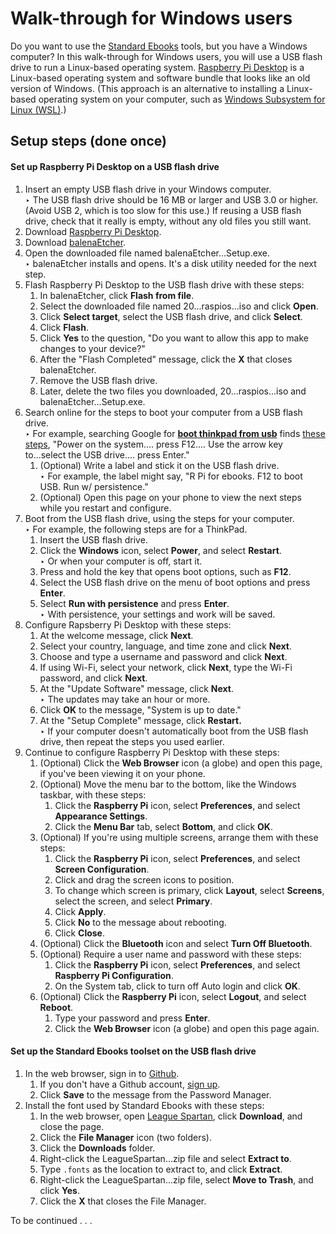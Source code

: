 # Walk-through for Windows users

Do you want to use the [Standard Ebooks](https://standardebooks.org/contribute) tools, but you have a Windows computer? 
In this walk-through for Windows users, you will use a USB flash drive to run a Linux-based operating system. 
[Raspberry Pi Desktop](https://www.raspberrypi.com/software/raspberry-pi-desktop/) is a Linux-based operating system
and software bundle that looks like an old version of Windows.
(This approach is an alternative to installing a Linux-based operating system on your computer, 
such as [Windows Subsystem for Linux (WSL)](https://docs.microsoft.com/en-us/windows/wsl/install).)

## Setup steps (done once)

#### Set up Raspberry Pi Desktop on a USB flash drive

1. Insert an empty USB flash drive in your Windows computer. \
‣ The USB flash drive should be 16 MB or larger and USB 3.0 or higher.
(Avoid USB 2, which is too slow for this use.)
If reusing a USB flash drive, check that it really is empty,
without any old files you still want.
1. Download [Raspberry Pi Desktop](https://www.raspberrypi.com/software/raspberry-pi-desktop/).
1. Download [balenaEtcher](https://www.balena.io/etcher/).
1. Open the downloaded file named balenaEtcher...Setup.exe. \
‣ balenaEtcher installs and opens. It's a disk utility needed for the next step.
1. Flash Raspberry Pi Desktop to the USB flash drive with these steps:
   1. In balenaEtcher, click **Flash from file**.
   1. Select the downloaded file named 20...raspios...iso and click **Open**.
   1. Click **Select target**, select the USB flash drive, and click **Select**.
   1. Click **Flash**.
   1. Click **Yes** to the question, "Do you want to allow this app to make changes to your device?"
   1. After the "Flash Completed" message, click the **X** that closes balenaEtcher.
   1. Remove the USB flash drive.
   1. Later, delete the two files you downloaded, 20...raspios...iso and balenaEtcher...Setup.exe.
1. Search online for the steps to boot your computer from a USB flash drive. \
‣ For example, searching Google for **[boot thinkpad from usb](https://www.google.com/search?q=boot+thinkpad+from+usb&oq=boot+thinkpad+from+usb)**
finds [these steps](https://support.lenovo.com/us/en/solutions/ht118361-how-to-boot-from-a-usb-drive-thinkpad), 
"Power on the system.... press F12....
Use the arrow key to...select the USB drive.... press Enter."
   1. (Optional) Write a label and stick it on the USB flash drive. \
‣ For example, the label might say, "R Pi for ebooks. F12 to boot USB. Run w/ persistence."
   1. (Optional) Open this page on your phone to view the next steps while you restart and configure.
1. Boot from the USB flash drive, using the steps for your computer. \
‣ For example, the following steps are for a ThinkPad.
   1. Insert the USB flash drive.
   1. Click the **Windows** icon, select **Power**, and select **Restart**. \
‣ Or when your computer is off, start it.
   1. Press and hold the key that opens boot options, such as **F12**.
   1. Select the USB flash drive on the menu of boot options and press **Enter**.
   1. Select **Run with persistence** and press **Enter**. \
‣ With persistence, your settings and work will be saved.
1. Configure Rapsberry Pi Desktop with these steps:
   1. At the welcome message, click **Next**.
   1. Select your country, language, and time zone and click **Next**.
   1. Choose and type a username and password and click **Next**.
   1. If using Wi-Fi, select your network, click **Next**,
type the Wi-Fi password, and click **Next**.
   1. At the "Update Software" message, click **Next**. \
‣ The updates may take an hour or more.
   1. Click **OK** to the message, "System is up to date."
   1. At the "Setup Complete" message, click **Restart.** \
‣ If your computer doesn't automatically boot from the USB flash drive,
then repeat the steps you used earlier.
1. Continue to configure Raspberry Pi Desktop with these steps:
   1. (Optional) Click the **Web Browser** icon (a globe) and open this page,
if you've been viewing it on your phone. 
   1. (Optional) Move the menu bar to the bottom, like the Windows taskbar, with these steps:
      1. Click the **Raspberry Pi** icon, select **Preferences**, and select **Appearance Settings**.
      1. Click the **Menu Bar** tab, select **Bottom**, and click **OK**.
   1. (Optional) If you're using multiple screens, arrange them with these steps:
      1. Click the **Raspberry Pi** icon, select **Preferences**, and select **Screen Configuration**.
      1. Click and drag the screen icons to position.
      1. To change which screen is primary, click **Layout**,
select **Screens**, select the screen, and select **Primary**. 
      1. Click **Apply**.
      1. Click **No** to the message about rebooting.
      1. Click **Close**.
   1. (Optional) Click the **Bluetooth** icon and select **Turn Off Bluetooth**.
   1. (Optional) Require a user name and password with these steps:
      1. Click the **Raspberry Pi** icon, select **Preferences**, and select **Raspberry Pi Configuration**.
      1. On the System tab, click to turn off Auto login and click **OK**.
   1. (Optional) Click the **Raspberry Pi** icon, select **Logout**, and select **Reboot**. 
      1. Type your password and press **Enter**.
      1. Click the **Web Browser** icon (a globe) and open this page again.

#### Set up the Standard Ebooks toolset on the USB flash drive

1. In the web browser, sign in to [Github](https://github.com/login).
   1. If you don't have a Github account, [sign up](https://github.com/signups).
   1. Click **Save** to the message from the Password Manager.
1. Install the font used by Standard Ebooks with these steps:
   1. In the web browser, open [League Spartan](https://www.theleagueofmoveabletype.com/league-spartan), click **Download**, and close the page.
   1. Click the **File Manager** icon (two folders).
   1. Click the **Downloads** folder.
   1. Right-click the LeagueSpartan...zip file and select **Extract to**.
   1. Type `.fonts` as the location to extract to, and click **Extract**.
   1. Right-click the LeagueSpartan...zip file, select **Move to Trash**, and click **Yes**.
   1. Click the **X** that closes the File Manager.

To be continued . . .
